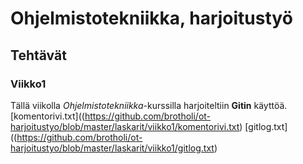 # Ohjelmistotekniikka, harjoitustyö
## Tehtävät
### Viikko1
Tällä viikolla *Ohjelmistotekniikka*-kurssilla harjoiteltiin **Gitin** käyttöä.
[komentorivi.txt]((https://github.com/brotholi/ot-harjoitustyo/blob/master/laskarit/viikko1/komentorivi.txt)
[gitlog.txt]((https://github.com/brotholi/ot-harjoitustyo/blob/master/laskarit/viikko1/gitlog.txt)
